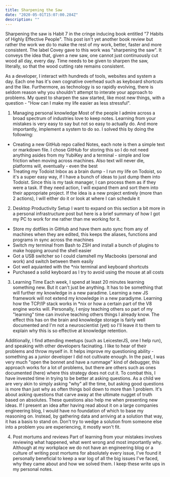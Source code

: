 ```yaml
---
title: Sharpening the Saw
date: "2020-05-01T15:07:00.284Z"
description: ""
---
```


Sharpening the saw is Habit 7 in the cringe inducing book entitled "7 Habits of Highly Effective People". This post isn't yet another book review but rather the work we do to make the rest of my work, better, faster and more consistent. The label Covey gave to this work was "sharpening the saw".
It conveys the idea that, given a new saw, one cannot just continuously cut wood all day, every day. Time needs to be given to sharpen the saw, literally, so that the wood cutting rate remains consistent.

As a developer, I interact with hundreds of tools, websites and system a day. Each one has it's own cognative overhead such as keyboard shortcuts and the like. Furthermore, as technology is so rapidly evolving, there is seldom reason why you shouldn't attempt to interate your approach to problems. My quest to sharpen the saw started, like most new things, with a question - "How can I make my life easier as less stressful".

1. Managing personal knowledge
Most of the people I admire across a broad spectrum of industries love to keep notes. Learning from your mistakes is very easy to say but not so easy to actually do. And more importantly, implement a system to do so.
I solved this by doing the following:

* Creating a new GitHub repo called Notes, each note is then a simple text or markdown file. I chose GitHub for storing this so I do not need anything asides from my YubiKey and a terminal - simple and low friction when moving across machines. Also text will never die, platforms will, eventually - even the best
* Treating my Todoist Inbox as a brain dump - I run my life on Todoist, so it's a super easy way, if I have a bunch of ideas to just dump them into Todoist. Since this is my task manager, I can process them as if they were a task. If they need action, I will expand them and sort them into their appropriate project. If the idea is a new project entirely (more than 2 actions), I will either do it or look at where I can schedule it

2. Desktop Productivity Setup
I want to expand on this section a bit more in a personal infrastructure post but here is a brief summary of how I got my PC to work for me rather than me working for it.

* Store my dotfiles in GitHub and have them auto sync from any of machines when they are edited, this keeps the aliases, functions and programs in sync across the machines
* Switch my terminal from Bash to ZSH and install a bunch of plugins to make hopping around the shell easier
* Got a USB switcher so I could clamshell my Macbooks (personal and work) and switch between them easily
* Got well aquianted with the *nix terminal and keyboard shortcuts
* Purchased a solid keyboard as I try to avoid using the mouse at all costs

3. Learning Time
Each week, I spend at least 20 minutes learning something new. But it can't just be anything. It has to be something that will further my knowledge in a new paradime. Learning a new JS framework will not extend my knowledge in a new paradiyme. Learning how the TCP/IP stack works in *nix or how a certain part of the V8 engine works will.
Personally, I enjoy teaching others so part of my "learning" time can involve teaching others things I already know. The effect this has on the brain and knowledge storage is fairly well documented and I'm not a neuroscientist (yet) so I'll leave it to them to explain why this is so effective at knowledge retention.

Additionally, I find attending meetups (such as LeicesterJS, one I help run), and speaking with other developers facinating. I like to hear of their problems and throw myself in. It helps improve my questioning ability - something as a junior developer I did not cultivate enough. In the past, I was very much "open the bonnet and have a rummage" kind of debugger, this approach works for a lot of problems, but there are others such as ones documented (here) where this strategy does not cut it. To combat this, I have invested time in trying to be better at asking questions. As a child we are very akin to simply asking "why" all the time, but asking good questions is more than just why as often things boil down to more than 1 problem. It's about asking questions that carve away at the ultimate nugget of truth based on absolutes.
These questions also help me when presenting new ideas. If I present an idea after having read about it on a large companies engineering blog, I would have no foundation of which to base my reasoning on. Instead, by gathering data and arriving at a solution that way, it has a basis to stand on. Don't try to wedge a solution from someone else into a problem you are experiencing, it mostly won't fit.

4. Post mortums and reviews
Part of learning from your mistakes involves reviewing what happened, what went wrong and most importantly why. Although at my workplace we do not have an engineering blog or a culture of writing post mortums for absolutely every issue, I've found it personally beneficial to keep a war log of all the big issues I've faced, why they came about and how we solved them. I keep these write ups in my personal notes.

